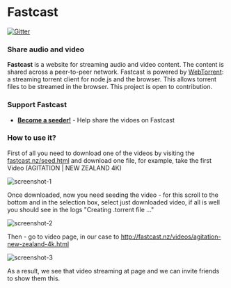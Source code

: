Fastcast
========

[![Gitter](https://badges.gitter.im/Join%20Chat.svg)](https://gitter.im/jakefb/fastcast?utm_source=badge&utm_medium=badge&utm_campaign=pr-badge&utm_content=badge)

### Share audio and video

**Fastcast** is a website for streaming audio and video content. The content is shared across a peer-to-peer network. Fastcast is powered by [WebTorrent](http://webtorrent.io): a streaming torrent client for node.js and the browser. This allows torrent files to be streamed in the browser. This project is open to contribution.

### Support Fastcast

- **[Become a seeder!](http://fastcast.nz/seed.html)** - Help share the vidoes on Fastcast

### How to use it?
First of all you need to download one of the videos by visiting the [fastcast.nz/seed.html](http://fastcast.nz/seed.html) and download one file, for example, take the first Video (AGITATION | NEW ZEALAND 4K)   

![screenshot-1](http://i.imgur.com/b1JIkqk.png)   

Once downloaded, now you need seeding the video - for this scroll to the bottom and in the selection box, select just downloaded video, if all is well you should see in the logs "Creating .torrent file ..."   

![screenshot-2](http://i.imgur.com/ZmkNYpy.png)   


Then - go to video page, in our case to http://fastcast.nz/videos/agitation-new-zealand-4k.html   

![screenshot-3](http://i.imgur.com/qyornm2.jpg)   


As a result, we see that video streaming at page and we can invite friends to show them this.  

